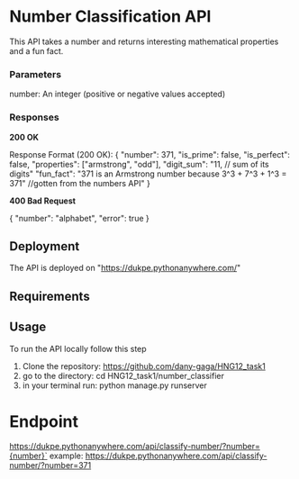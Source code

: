 # Number Classification API
This API takes a number and returns interesting mathematical properties and a fun fact.

### Parameters
number: An integer (positive or negative values accepted)

### Responses
**200 OK**

Response Format (200 OK):
{
    "number": 371,
    "is_prime": false,
    "is_perfect": false,
    "properties": ["armstrong", "odd"],
    "digit_sum": "11,  // sum of its digits"
    "fun_fact": "371 is an Armstrong number because 3^3 + 7^3 + 1^3 = 371" //gotten from the numbers API"
}

**400 Bad Request**

{
    "number": "alphabet",
    "error": true
}

## Deployment
The API is deployed on "https://dukpe.pythonanywhere.com/"

## Requirements

## Usage
To run the API locally follow this step
1. Clone the repository: https://github.com/dany-gaga/HNG12_task1
2. go to the directory: cd HNG12_task1/number_classifier
3. in your terminal run: python manage.py runserver  


# Endpoint
https://dukpe.pythonanywhere.com/api/classify-number/?number={number}`
example: https://dukpe.pythonanywhere.com/api/classify-number/?number=371



